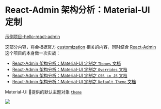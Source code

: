 # React-Admin 架构分析：Material-UI 定制

[示例项目-hello-react-admin](https://github.com/Kirk-Wang/hello-react-admin)

这部分内容，将会根据官方 [customization](https://material-ui.com/customization/themes/) 相关的内容，同时结合 [React-Admin](https://github.com/marmelab/react-admin) 这个项目的本身做一次实战：

* [React-Admin 架构分析：Material-UI 定制之 `Themes` 文档](https://github.com/Kirk-Wang/react-admin-app/blob/master/docs/components/material-ui-customization-themes.md)
* [React-Admin 架构分析：Material-UI 定制之 `Overrides` 文档](https://github.com/Kirk-Wang/react-admin-app/blob/master/docs/components/material-ui-customization-overrides.md)
* [React-Admin 架构分析：Material-UI 定制之 `CSS in JS` 文档](https://github.com/Kirk-Wang/react-admin-app/blob/master/docs/components/material-ui-customization-css-in-js.md)
* [React-Admin 架构分析：Material-UI 定制之 `Default Theme` 文档](https://github.com/Kirk-Wang/react-admin-app/blob/master/docs/components/material-ui-customization-default-theme.md)


Material-UI 提供的默认主题对象 [`theme`](https://material-ui.com/customization/default-theme/)

![](https://github.com/Kirk-Wang/react-admin-app/raw/master/docs/images/core-admin-app-layout/Default+Theme.png)